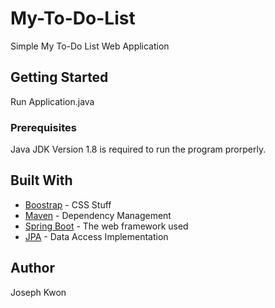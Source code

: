 # My-To-Do-List
Simple My To-Do List Web Application

## Getting Started

Run Application.java

### Prerequisites

Java JDK Version 1.8 is required to run the program prorperly.

## Built With

* [Boostrap](https://getbootstrap.com/) - CSS Stuff
* [Maven](https://maven.apache.org/) - Dependency Management
* [Spring Boot](http://spring.io/projects/spring-boot) - The web framework used
* [JPA](http://spring.io/projects/spring-data-jpa) - Data Access Implementation

## Author

Joseph Kwon
